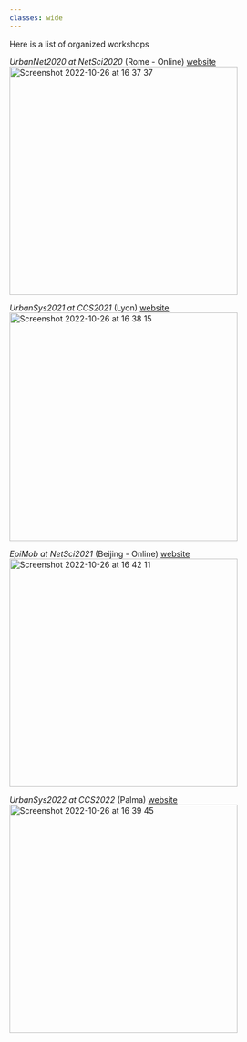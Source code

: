 ```yaml
---
classes: wide
---
```


Here is a list of organized workshops

*UrbanNet2020 at NetSci2020* (Rome - Online)
[website](http://urbannet2020.ifisc.uib-csic.es)
<img width="400" alt="Screenshot 2022-10-26 at 16 37 37" src="https://user-images.githubusercontent.com/26024985/198056027-e3e93d87-9a2e-484b-aaf1-ebe7f6015b55.png">

*UrbanSys2021 at CCS2021* (Lyon)
[website](https://urbansys2021.ifisc.uib-csic.es)
<img width="400" alt="Screenshot 2022-10-26 at 16 38 15" src="https://user-images.githubusercontent.com/26024985/198056182-1b4482e8-91f9-4e2c-af62-2d953961c756.png">

*EpiMob at NetSci2021* (Beijing - Online)
[website](https://epimob.weebly.com)
<img width="400" alt="Screenshot 2022-10-26 at 16 42 11" src="https://user-images.githubusercontent.com/26024985/198057208-9a933d97-5494-42f1-8429-82f6c1b96fec.png">

*UrbanSys2022 at CCS2022* (Palma) 
[website](https://urbansys2022.weebly.com)
<img width="400" alt="Screenshot 2022-10-26 at 16 39 45" src="https://user-images.githubusercontent.com/26024985/198056846-9b590986-7575-4b95-9dbe-33a9c2edfac3.png">

